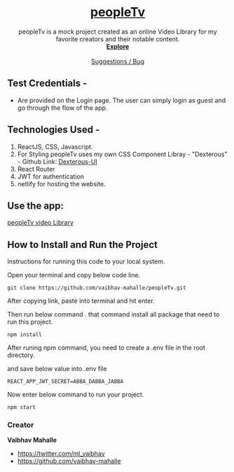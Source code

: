 <h1 align="center">
  <a href="https://peopletv.netlify.app/">
   peopleTv
  </a>
</h1>

<p align="center">
    peopleTv is a mock project created as an online Video Library for my favorite creators and their notable content.
  <br>
  <a href="https://peopletv.netlify.app/"><strong>Explore </strong></a>
  <br>
  <br>
  <a href="https://github.com/vaibhav-mahalle/peopleTv">Suggestions / Bug</a>
  </p>

## Test Credentials -

- Are provided on the Login page. The user can simply login as guest and go through the flow of the app.

## Technologies Used -

1. ReactJS, CSS, Javascript.
2. For Styling peopleTv uses my own CSS Component Libray - "Dexterous" - Github Link: <a href="https://github.com/vaibhav-mahalle/Dexterous-UI">Dexterous-UI</a>
3. React Router
4. JWT for authentication
5. netlify for hosting the website.

## Use the app:
<p><a href="https://peopletv.netlify.app/">
   peopleTv video Library
  </a></p>

## How to Install and Run the Project

Instructions for running this code to your local system.

Open your terminal and copy below code line.

```
git clone https://github.com/vaibhav-mahalle/peopleTv.git
```

After copying link, paste into terminal and hit enter.

Then run below command . that command install all package that need to run this project.

```
npm install
```

After runing npm command, you need to create a .env file in the root directory.

and save below value into .env file

```
REACT_APP_JWT_SECRET=ABBA_DABBA_JABBA
```

Now enter below command to run your project.

```
npm start
```

### Creator

**Vaibhav Mahalle**

- <https://twitter.com/ml_vaibhav>
- <https://github.com/vaibhav-mahalle>
